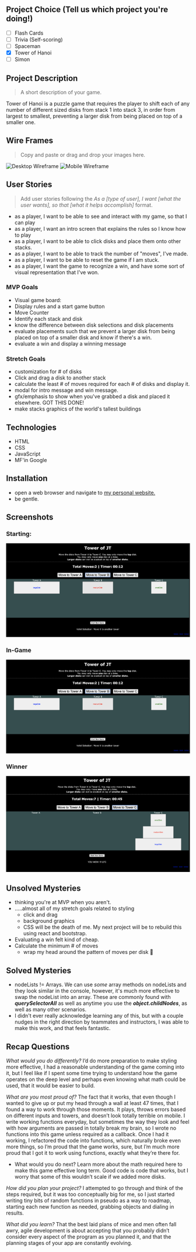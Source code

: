 ## Project Choice (Tell us which project you're doing!)

- [ ] Flash Cards
- [ ] Trivia (Self-scoring)
- [ ] Spaceman
- [x] Tower of Hanoi
- [ ] Simon

## Project Description

> A short description of your game.

Tower of Hanoi is a puzzle game that requires the player to shift each of any number of different sized disks from stack 1 into stack 3, in order from largest to smallest, preventing a larger disk from being placed on top of a smaller one.

## Wire Frames

> Copy and paste or drag and drop your images here.

![Desktop Wireframe](https://media.git.generalassemb.ly/user/30880/files/f6015380-0939-11eb-9080-825cdd963f2f)
![Mobile Wireframe](https://media.git.generalassemb.ly/user/30880/files/f699ea00-0939-11eb-93a2-d388acdd540f)

## User Stories

> Add user stories following the _As a [type of user], I want [what the user wants], so that [what it helps accomplish]_ format.

- as a player, I want to be able to see and interact with my game, so that I can play
- as a player, I want an intro screen that explains the rules so I know how to play
- as a player, I want to be able to click disks and place them onto other stacks.
- as a player, I want to be able to track the number of "moves", I've made.
- as a player, I want to be able to reset the game if I am stuck.
- as a player, I want the game to recognize a win, and have some sort of visual representation that I've won.

### MVP Goals

- Visual game board:
- Display rules and a start game button
- Move Counter
- Identify each stack and disk
- know the difference between disk selections and disk placements
- evaluate placements such that we prevent a larger disk from being placed on top of a smaller disk and know if there's a win.
- evaluate a win and display a winning message

### Stretch Goals

- customization for # of disks
- Click and drag a disk to another stack
- calculate the least # of moves required for each # of disks and display it.
- modal for intro message and win message.
- gfx/emphasis to show when you've grabbed a disk and placed it elsewhere. GOT THIS DONE!
- make stacks graphics of the world's tallest buildings

## Technologies

- HTML
- CSS
- JavaScript
- MF'in Google

## Installation

- open a web browser and navigate to [my personal website.](http://www.jamesetomassoni.com)
- be gentle.

## Screenshots

### Starting:

![starting-ss](images/In-Game.png)

### In-Game

![in-game-ss](images/In-Game.png)

### Winner

![winner-ss](images/Winner.png)

## Unsolved Mysteries

- thinking you're at MVP when you aren't.
- .....almost all of my stretch goals related to styling
  - click and drag
  - background graphics
  - CSS will be the death of me. My next project will be to rebuild this using react and bootstrap.
- Evaluating a win felt kind of cheap.
- Calculate the minimum # of moves
  - wrap my head around the pattern of moves per disk :facepalm:

## Solved Mysteries

- nodeLists != Arrays. We can use _some_ array methods on nodeLists and they look similar in the console, however, it's much more effective to swap the nodeList into an array. These are commonly found with **_querySelectorAll_** as well as anytime you use the **_object.childNodes_**, as well as many other scenarios.
- I didn't ever really acknowledge learning any of this, but with a couple nudges in the right direction by teammates and instructors, I was able to make this work, and that feels fantastic.

## Recap Questions
*What would you do differently?*
I’d do more preparation to make styling more effective, I had a reasonable understanding of the game coming into it, but I feel like if I spent some time trying to understand how the game operates on the deep level and perhaps even knowing what math could be used, that it would be easier to build.

*What are you most proud of?*
The fact that it works, that even though I wanted to give up or put my head through a wall at least 47 times, that I found a way to work through those moments.  It plays, throws errors based on different inputs and towers, and doesn’t look totally terrible on mobile.  I write working functions everyday, but sometimes the way they look and feel with how arguments are passed in totally break my brain, so I wrote no functions into this game unless required as a callback.  Once I had it working, I refactored the code into functions, which naturally broke even more things, so I’m proud that the game works, sure, but I’m much more proud that I got it to work using functions, exactly what they’re there for.  
* What would you do next?  Learn more about the math required here to make this game effective long term.  Good code is code that works, but I worry that some of this wouldn’t scale if we added more disks.

*How did you plan your project?*
I attempted to go through and think of the steps required, but it was too conceptually big for me, so I just started writing tiny bits of random functions in pseudo as a way to roadmap, starting each new function as needed, grabbing objects and dialing in results.

*What did you learn?*
That the best laid plans of mice and men often fall awry, agile development is about accepting that you probably didn’t consider every aspect of the program as you planned it, and that the planning stages of your app are constantly evolving.
